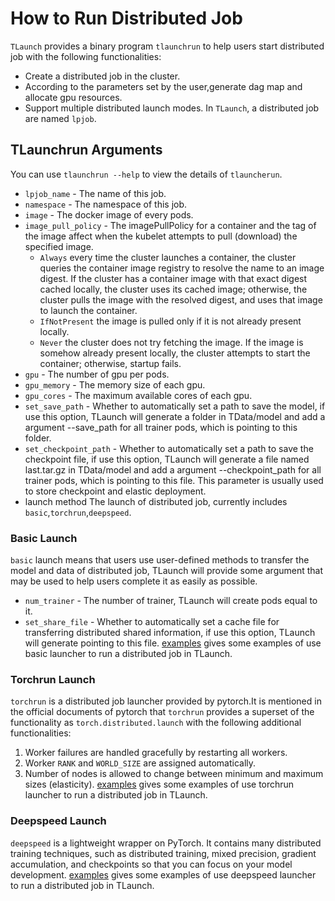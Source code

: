 # How to Run Distributed Job
``TLaunch`` provides a binary program ``tlaunchrun`` to help users start distributed job with the following functionalities:
- Create a distributed job in the cluster.
- According to the parameters set by the user,generate dag map and allocate gpu resources.
- Support multiple distributed launch modes.
In ``TLaunch``, a distributed job are named ``lpjob``.
## TLaunchrun Arguments
You can use ``tlaunchrun --help`` to view the details of ``tlauncherun``.
- ``lpjob_name`` - The name of this job.
- ``namespace`` - The namespace of this job.
- ``image`` - The docker image of every pods.
- ``image_pull_policy``  - The imagePullPolicy for a container and the tag of the image affect when the kubelet attempts to pull (download) the specified image.
	- ``Always`` 
		every time the cluster launches a container, the cluster queries the container image registry to resolve the name to an image digest. If the cluster has a container image with that exact digest cached locally, the cluster uses its cached image; otherwise, the cluster pulls the image with the resolved digest, and uses that image to launch the container. 
	 - ``IfNotPresent``
		 the image is pulled only if it is not already present locally.
	 - ``Never``
		 the cluster does not try fetching the image. If the image is somehow already present locally, the cluster attempts to start the container; otherwise, startup fails. 
- ``gpu`` - The number of gpu per pods.
- ``gpu_memory`` - The memory size of each gpu.
- ``gpu_cores`` - The maximum available cores of each gpu.
- ``set_save_path`` - Whether to automatically set a path to save the model, if use this option, TLaunch will generate a folder in TData/model and add a argument --save_path for all trainer pods, which is pointing to this folder.
- ``set_checkpoint_path`` - Whether to automatically set a path to save the checkpoint file, if use this option, TLaunch will generate a file named last.tar.gz in TData/model and add a argument --checkpoint_path for all trainer pods, which is pointing to this file. This parameter is usually used to store checkpoint and elastic deployment.
- launch method 
	The launch of distributed job, currently includes ``basic``,``torchrun``,``deepspeed``.
### Basic Launch
``basic`` launch means that users use user-defined methods to transfer the model and data of distributed job, TLaunch will provide some argument that may be used to help users complete it as easily as possible.
- ``num_trainer`` - The number of trainer, TLaunch will create pods equal to it.
- ``set_share_file`` - Whether to automatically set a cache file for transferring distributed shared information, if use this option, TLaunch will generate pointing to this file.
[examples](https://github.com/TARTRL/TLaunch/blob/main/examples/basic) gives some examples of use basic launcher to run a distributed job in TLaunch.
### Torchrun Launch
``torchrun`` is a distributed job launcher provided by pytorch.It is mentioned in the official documents of pytorch that `torchrun` provides a superset of the functionality as `torch.distributed.launch` with the following additional functionalities:
1. Worker failures are handled gracefully by restarting all workers.
2.  Worker `RANK` and `WORLD_SIZE` are assigned automatically.
3.  Number of nodes is allowed to change between minimum and maximum sizes (elasticity).
[examples](https://github.com/TARTRL/TLaunch/blob/main/examples/torchrun) gives some examples of use torchrun launcher to run a distributed job in TLaunch.
### Deepspeed Launch
``deepspeed`` is a lightweight wrapper on PyTorch. It contains many distributed training techniques, such as distributed training, mixed precision, gradient accumulation, and checkpoints so that you can focus on your model development. 
[examples](https://github.com/TARTRL/TLaunch/blob/main/examples/deepspeed) gives some examples of use deepspeed launcher to run a distributed job in TLaunch.


